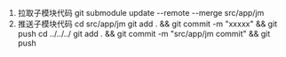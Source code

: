 1. 拉取子模块代码
git submodule update --remote --merge src/app/jm
2. 推送子模块代码
cd src/app/jm
git add . && git commit -m "xxxxx" && git push
cd ../../../
git add . && git commit -m "src/app/jm commit" && git push

